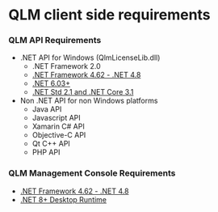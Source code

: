 # QLM client side requirements

### QLM API Requirements <a href="#h_01hetn8d9qh06qs2g88yx3bdms" id="h_01hetn8d9qh06qs2g88yx3bdms"></a>

* .NET API for Windows (QlmLicenseLib.dll)
  * .NET Framework 2.0
  * [.NET Framework 4.62 - .NET 4.8](https://dotnet.microsoft.com/en-us/download/dotnet-framework/thank-you/net481-offline-installer)
  * [.NET 6.03+](https://dotnet.microsoft.com/en-us/download/dotnet/thank-you/runtime-6.0.24-windows-x64-installer)
  * [.NET Std 2.1 and .NET Core 3.1](https://support.soraco.co/hc/en-us/articles/360036510211--NET-Core-and-NET-Standard-Support)&#x20;
* Non .NET API for non Windows platforms&#x20;
  * Java API
  * Javascript API
  * Xamarin C# API
  * Objective-C API
  * Qt C++ API
  * PHP API

### QLM Management Console Requirements <a href="#h_01hetn8q63qxndnhvm4mchg4ek" id="h_01hetn8q63qxndnhvm4mchg4ek"></a>

* [.NET Framework 4.62 - .NET 4.8](https://dotnet.microsoft.com/en-us/download/dotnet-framework/thank-you/net481-offline-installer)
* [.NET 8+ Desktop Runtime](https://dotnet.microsoft.com/en-us/download/dotnet/thank-you/runtime-desktop-8.0.1-windows-x64-installer)
